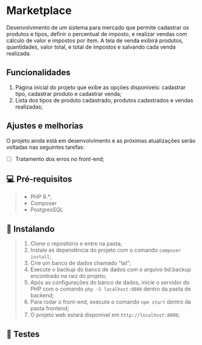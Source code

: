 # Marketplace

Desenvolvimento de um sistema para mercado que permite cadastrar os produtos e tipos, definir o percentual de imposto, e realizar vendas com cálculo de valor e impostos por item.
A tela de venda exibirá produtos, quantidades, valor total, e total de impostos e salvando cada venda realizada.

## Funcionalidades
1. Página inicial do projeto que exibe as opções disponíveis: cadastrar tipo, cadastrar produto e cadastrar venda;
2. Lista dos tipos de produto cadastrado, produtos cadastrados e vendas realizadas;

## Ajustes e melhorias

O projeto ainda está em desenvolvimento e as próximas atualizações serão voltadas nas seguintes tarefas:

- [ ] Tratamento dos erros no front-end;

## 💻 Pré-requisitos

>- PHP 8.*;
>- Composer
>- PostgresSQL

## 🚀 Instalando <marketplace-project>

> 1. Clone o repositório e entre na pasta;
> 2. Instale as dependência do projeto com o comando `composer install`;
> 3. Crie um banco de dados chamado "tal";
> 4. Execute o backup do banco de dados com o arquivo bd.backup encontrado na raiz do projeto;
> 5. Após as configurações do banco de dados, inicie o servidor do PHP com o comando `php -S localhost:8080` dentro da pasta de backend;
> 6. Para rodar o front-end, execute o comando `npm start` dentro da pasta frontend;
> 7. O projeto web estará disponível em `http://localhost:8000`;

## 🚀 Testes


